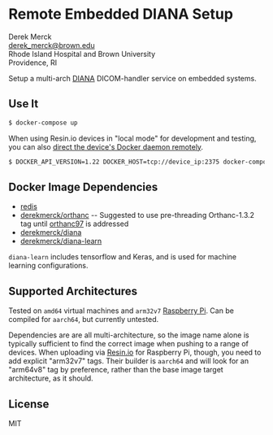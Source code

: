 Remote Embedded DIANA Setup
===========================

Derek Merck  
<derek_merck@brown.edu>  
Rhode Island Hospital and Brown University  
Providence, RI  

Setup a multi-arch [DIANA](https://github.com/derekmerck/diana) DICOM-handler service on embedded systems.


Use It
----------------------

```bash
$ docker-compose up
```

When using Resin.io devices in "local mode" for development and testing, you can also [direct the device's Docker daemon remotely][dev-test].

```bash
$ DOCKER_API_VERSION=1.22 DOCKER_HOST=tcp://device_ip:2375 docker-compose up -d
```

[dev-test]: https://github.com/resin-io-playground/resinos-compose


Docker Image Dependencies
-------------------------

- [redis](https://hub.docker.com/_/redis/)
- [derekmerck/orthanc](https://github.com/derekmerck/orthanc-xarch) --  Suggested to use pre-threading Orthanc-1.3.2 tag until [orthanc97][] is addressed
- [derekmerck/diana](https://github.com/derekmerck/diana-xarch)
- [derekmerck/diana-learn](https://github.com/derekmerck/diana-xarch)

`diana-learn` includes tensorflow and Keras, and is used for machine learning configurations.

[orthanc97]: https://bitbucket.org/sjodogne/orthanc/issues/97/intermittent-peer-to-peer-send-failures-w



Supported Architectures
-----------------------

Tested on `amd64` virtual machines and `arm32v7` [Raspberry Pi][].  Can be compiled for `aarch64`, but currently untested.

Dependencies are are all multi-architecture, so the image name alone is typically sufficient to find the correct image when pushing to a range of devices.  When uploading via [Resin.io][] for Raspberry Pi, though, you need to add explicit "arm32v7" tags.  Their builder is `aarch64` and will look for an "arm64v8" tag by preference, rather than the base image target architecture, as it should.

[Resin.io]: https://resin.io
[Raspberry Pi]: https://www.raspberrypi.org

License
-------

MIT
